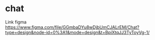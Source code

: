 # chat

Link figma
<https://www.figma.com/file/GGmbaDYu8wDjbUmCJALrEM/Chat?type=design&node-id=0%3A1&mode=design&t=BpiXtqJJ3TyToyVg-1/>

